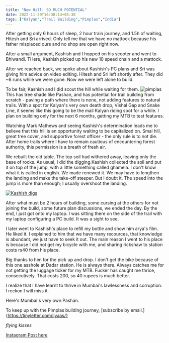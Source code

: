```yaml
---
title: "New Hill: SO MUCH POTENTIAL"
date: 2022-11-29T16:38:14+05:30
tags: ["Kalyan","Trail Building","Pimplas","India"]
---
```

After getting only 6 hours of sleep, 2 hour train journey, and 1.5h of waiting, Hitesh and Sri arrived. Only tell me that we have no mattock because his father misplaced ours and no shop are open right now.

After a small argument, Kashish and I hopped on his scooter and went to Bhiwandi. THere, Kashish picked up his new 10 speed chain and a mattock.

After we reached back, we spoke about Kashish's PC plans and Sri was giving him advice on video editing. Hitesh and Sri left shortly after. They did ~8 runs while we were gone. Now we were left alone to build.

To be fair, Kashish and I did scout the hill while waiting for them.
![pimplas](/images/26nov2022/3.jpg)
This has tree shade like Pashan, and has potential for trail building from scratch - paving a path where there is none, not adding features to natural trails. With a spot for Kalyan's very own death drop, Vishal Gap and Snake Line, it seems like this going to be the mail Kalyan riding spot for a while. I plan on building only for the next 6 months, getting my MTB to test features.

Watching Mark Mathews and seeing Kashish's determination leads me to believe that this hill is an opportunity waiting to be capitalized on. Smal  hill, great tree cover, and supportive forest officer - the only rule is to not die. After home trails where I have to remain cautious of encountering forest authority, this permission is a breath of fresh air.

We rebuilt the old table.
The top soil had withered away, leaving only the base of rocks. As usual, I did the digging.Kashish collected the soil and put it on top of the jump, with a little something called ghamela. I don't know what it is called in english. We made renewed it. We may have to lengthen the landing and make the take-off steeper. But I doubt it. The speed into the jump is more than enough; I usually overshoot the landing.

[![Kashish digs](/images/26nov2022/1.jpeg)](instagram.com/k_m_t_b_/)

After what must be 2 hours of building, some cursing at the others for not joining the build, some future plan discussions, we ended the day. By the end, I just got onto my laptop. I was sitting there on the side of the trail with my laptop configuring a PC build. It was a sight to see.

I later went to Kashish's place to refill my bottle and show him arya's film. He liked it. I explained to him that we have many recources, that knowledge is abundant, we just have to seek it out. The main reason I went to his place is because I did not get my bicycle with me, and sharing rickshaw to station costs rs40 from his place.

Big thanks to him for the pick up and drop. I don't get the bike because of this one asshole at Dadar station. He is always there. Always catches me for not getting the luggage ticker for my MTB. Fucker has caught me thrice, consecutively. That costs 200, so 40 rupees is much better.

I realize that I have learnt to thrive in Mumbai's lawlessness and corruption. I reckon I will miss it.

Here's Mumbai's very own Pashan.

To keep up with the Pimplas building journey, [subscribe by email.]{https://tinyletter.com/ilyaas/}

*flying kisses*

[Instagram Post here]()
